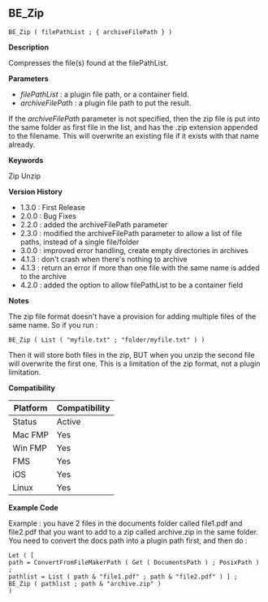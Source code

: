 ## BE_Zip

    BE_Zip ( filePathList ; { archiveFilePath } )

**Description**  

Compresses the file(s) found at the filePathList.

**Parameters**

* *filePathList* : a plugin file path, or a container field.
* *archiveFilePath* : a plugin file path to put the result.

If the *archiveFilePath* parameter is not specified, then the zip file is put into the same folder as first file in the list, and has the .zip extension appended to the filename. This will overwrite an existing file if it exists with that name already.
 
**Keywords**  

Zip Unzip

**Version History**

* 1.3.0 : First Release
* 2.0.0 : Bug Fixes
* 2.2.0 : added the archiveFilePath parameter
* 2.3.0 : modified the archiveFilePath parameter to allow a list of file paths, instead of a single file/folder
* 3.0.0 : improved error handling, create empty directories in archives
* 4.1.3 : don't crash when there's nothing to archive
* 4.1.3 : return an error if more than one file with the same name is added to the archive
* 4.2.0 : added the option to allow filePathList to be a container field

**Notes**

The zip file format doesn't have a provision for adding multiple files of the same name. So if you run : 

	BE_Zip ( List ( "myfile.txt" ; "folder/myfile.txt" ) ) 

Then it will store both files in the zip, BUT when you unzip the second file will overwrite the first one. This is a limitation of the zip format, not a plugin limitation. 

**Compatibility** 

| Platform | Compatibility |
|-----------|-----------|
| Status | Active |  
| Mac FMP | Yes  |  
| Win FMP | Yes  |  
| FMS | Yes  |  
| iOS | Yes  |  
| Linux | Yes  |  

**Example Code**

Example : you have 2 files in the documents folder called file1.pdf and file2.pdf that you want to add to a zip called archive.zip in the same folder. You need to convert the docs path into a plugin path first, and then do :

	Let ( [ 
	path = ConvertFromFileMakerPath ( Get ( DocumentsPath ) ; PosixPath ) ; 
	pathlist = List ( path & "file1.pdf" ; path & "file2.pdf" ) ] ; 
	BE_Zip ( pathlist ; path & "archive.zip" )
	)	